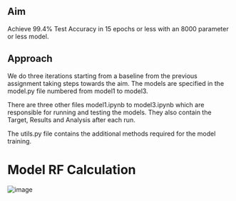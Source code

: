## Aim
Achieve 99.4% Test Accuracy in 15 epochs or less with an 8000 parameter or less model.

## Approach
We do three iterations starting from a baseline from the previous assignment taking steps towards the aim. The models are specified in the model.py file numbered from model1 to model3.

There are three other files model1.ipynb to model3.ipynb which are responsible for running and testing the models. They also contain the Target, Results and Analysis after each run.

The utils.py file contains the additional methods required for the model training.

# Model RF Calculation
![image](https://github.com/gopal2812/convandgpt/assets/39087216/7313a7ee-a126-462d-978c-7c3e1a404484)
